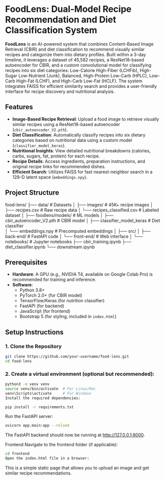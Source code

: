 # FoodLens: Dual-Model Recipe Recommendation and Diet Classification System

**FoodLens** is an AI-powered system that combines Content-Based Image Retrieval (CBIR) and diet classification to recommend visually similar recipes and categorize them into dietary profiles. Built within a 3-day timeline, it leverages a dataset of 45,582 recipes, a ResNet18-based autoencoder for CBIR, and a custom convolutional model for classifying recipes into six diet categories: Low-Calorie High-Fiber (LCHFib), High-Sugar Low-Nutrient (Junk), Balanced, High-Protein Low-Carb (HPLC), Low-Carb High-Fat (LCHF), and High-Carb Low-Fat (HCLF). The system integrates FAISS for efficient similarity search and provides a user-friendly interface for recipe discovery and nutritional analysis.

## Features

- **Image-Based Recipe Retrieval**: Upload a food image to retrieve visually similar recipes using a ResNet18-based autoencoder (`cbir_autoencoder_V2.pth`).
- **Diet Classification**: Automatically classify recipes into six dietary categories based on nutritional data using a custom model (`classifier_model_keras`).
- **Nutritional Insights**: View detailed nutritional breakdowns (calories, carbs, sugars, fat, protein) for each recipe.
- **Recipe Details**: Access ingredients, preparation instructions, and original recipe links for recommended dishes.
- **Efficient Search**: Utilizes FAISS for fast nearest-neighbor search in a 128-D latent space (`embeddings.npy`).

## Project Structure

food-lens/
├── data/                   # Datasets
│   ├── images/             # 45K+ recipe images
│   ├── recipes.csv         # Raw recipe data
│   └── recipes_classified.csv # Labeled dataset
│
├── foodlens/models/        # ML models
│   ├── cbir_autoencoder_V2.pth  # CBIR model
│   ├── classifier_model_keras   # Diet classifier  
│   └── embeddings.npy      # Precomputed embeddings
│
├── src/
│   ├── back-end/           # FastAPI code
│   └── front-end/          # Web interface
│
└── notebooks/              # Jupyter notebooks
    ├── cbir_training.ipynb
    ├── diet_classifier.ipynb
    └── downstream.ipynb

## Prerequisites

- **Hardware**: A GPU (e.g., NVIDIA T4, available on Google Colab Pro) is recommended for training and inference.
- **Software**:
  - Python 3.8+
  - PyTorch 2.0+ (for CBIR model)
  - TensorFlow/Keras (for nutrition classifier)
  - FastAPI (for backend)
  - JavaScript (for frontend)
  - Bootstrap 5 (for styling, included in `index.html`)

## Setup Instructions

### 1. Clone the Repository
```bash
git clone https://github.com/your-username/food-lens.git
cd food-lens
```
### 2. Create a virtual environment (optional but recommended):

```bash
python3 -m venv venv
source venv/bin/activate  # For Linux/Mac
venv\Scripts\activate     # For Windows
Install the required dependencies:
```
```bash
pip install -r requirements.txt
```
Run the FastAPI server:
```bash
uvicorn app.main:app --reload
```
The FastAPI backend should now be running at http://127.0.0.1:8000.

Frontend
Navigate to the frontend folder (if applicable):

```bash
cd frontend
Open the index.html file in a browser:
```
This is a simple static page that allows you to upload an image and get similar recipe recommendations.
